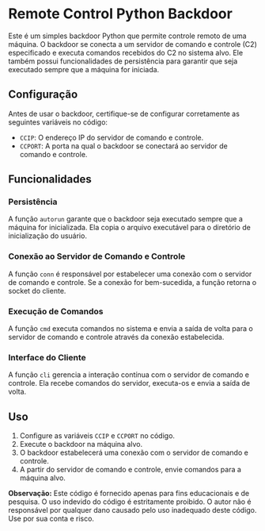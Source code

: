 # Remote Control Python Backdoor

Este é um simples backdoor Python que permite controle remoto de uma máquina. O backdoor se conecta a um servidor de comando e controle (C2) especificado e executa comandos recebidos do C2 no sistema alvo. Ele também possui funcionalidades de persistência para garantir que seja executado sempre que a máquina for iniciada.

## Configuração

Antes de usar o backdoor, certifique-se de configurar corretamente as seguintes variáveis no código:

- `CCIP`: O endereço IP do servidor de comando e controle.
- `CCPORT`: A porta na qual o backdoor se conectará ao servidor de comando e controle.

## Funcionalidades

### Persistência

A função `autorun` garante que o backdoor seja executado sempre que a máquina for inicializada. Ela copia o arquivo executável para o diretório de inicialização do usuário.

### Conexão ao Servidor de Comando e Controle

A função `conn` é responsável por estabelecer uma conexão com o servidor de comando e controle. Se a conexão for bem-sucedida, a função retorna o socket do cliente.

### Execução de Comandos

A função `cmd` executa comandos no sistema e envia a saída de volta para o servidor de comando e controle através da conexão estabelecida.

### Interface do Cliente

A função `cli` gerencia a interação contínua com o servidor de comando e controle. Ela recebe comandos do servidor, executa-os e envia a saída de volta.

## Uso

1. Configure as variáveis `CCIP` e `CCPORT` no código.
2. Execute o backdoor na máquina alvo.
3. O backdoor estabelecerá uma conexão com o servidor de comando e controle.
4. A partir do servidor de comando e controle, envie comandos para a máquina alvo.

**Observação:** Este código é fornecido apenas para fins educacionais e de pesquisa. O uso indevido do código é estritamente proibido. O autor não é responsável por qualquer dano causado pelo uso inadequado deste código. Use por sua conta e risco.

